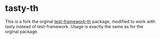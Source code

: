 # tasty-th

This is a fork the orginal [test-framework-th](https://github.com/finnsson/test-generator) package, modified to work with tasty instead of test-framework. Usage is exactly the same as for the orginal package.
